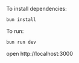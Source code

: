 To install dependencies:
```sh
bun install
```

To run:
```sh
bun run dev
```

open http://localhost:3000

